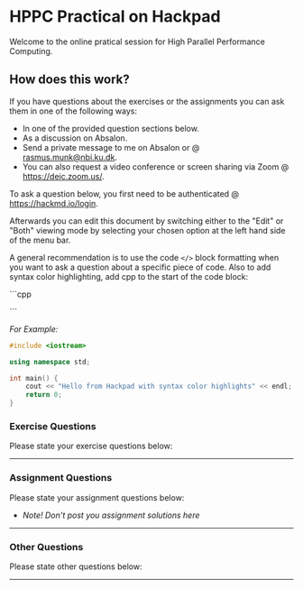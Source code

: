# HPPC Practical on Hackpad

Welcome to the online pratical session for High Parallel Performance Computing.

## How does this work?

If you have questions about the exercises or the assignments you can ask them in one of the following ways:

- In one of the provided question sections below.
- As a discussion on Absalon.
- Send a private message to me on Absalon or @ rasmus.munk@nbi.ku.dk.
- You can also request a video conference or screen sharing via Zoom @ https://deic.zoom.us/.


To ask a question below, you first need to be authenticated @ https://hackmd.io/login.

Afterwards you can edit this document by switching either to the "Edit" or "Both" viewing mode by selecting your chosen option at the left hand side of the menu bar.

A general recommendation is to use the code `</>` block formatting when you want to ask a question about a specific piece of code. Also to add syntax color highlighting, add cpp to the start of the code block:

\`\`\`cpp


\`\`\`

*For Example:*

```cpp
#include <iostream>

using namespace std;

int main() {
    cout << "Hello from Hackpad with syntax color highlights" << endl;
    return 0;
}
```


### Exercise Questions

Please state your exercise questions below:

-------------------------------------------




### Assignment Questions

Please state your assignment questions below:
- *Note! Don't post you assignment solutions here*

---------------------------------------------


### Other Questions

Please state other questions below:

-----------------------------------
